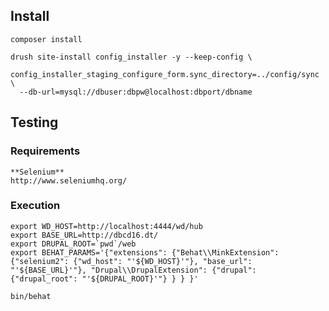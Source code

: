 ## Install

    composer install

    drush site-install config_installer -y --keep-config \
      config_installer_staging_configure_form.sync_directory=../config/sync \
      --db-url=mysql://dbuser:dbpw@localhost:dbport/dbname


## Testing

### Requirements

    **Selenium**
    http://www.seleniumhq.org/

### Execution

    export WD_HOST=http://localhost:4444/wd/hub
    export BASE_URL=http://dbcd16.dt/
    export DRUPAL_ROOT=`pwd`/web
    export BEHAT_PARAMS='{"extensions": {"Behat\\MinkExtension": {"selenium2": {"wd_host": "'${WD_HOST}'"}, "base_url": "'${BASE_URL}'"}, "Drupal\\DrupalExtension": {"drupal": {"drupal_root": "'${DRUPAL_ROOT}'"} } } }'

    bin/behat
